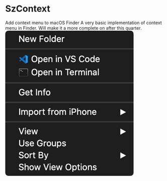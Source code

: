 # SzContext
Add context menu to macOS Finder 
A very basic implementation of context menu in Finder. Will make it a more complete on after this quarter. 
![SzContextDropdown](images/SzContextDropdownMenu.png)
